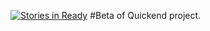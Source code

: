 [![Stories in Ready](https://badge.waffle.io/korzenni/korzenni.github.io.png?label=ready&title=Ready)](https://waffle.io/korzenni/korzenni.github.io)
#Beta of Quickend project.

